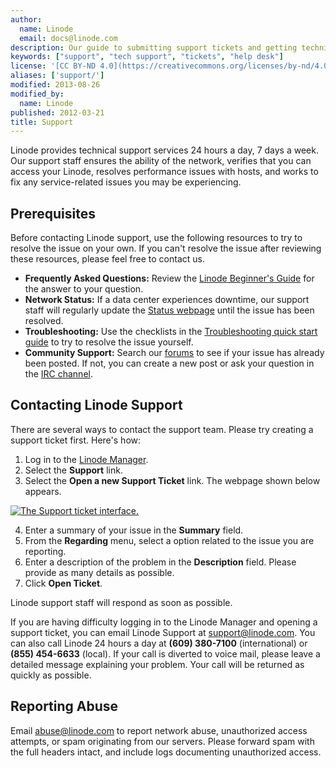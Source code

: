```yaml
---
author:
  name: Linode
  email: docs@linode.com
description: Our guide to submitting support tickets and getting technical support.
keywords: ["support", "tech support", "tickets", "help desk"]
license: '[CC BY-ND 4.0](https://creativecommons.org/licenses/by-nd/4.0)'
aliases: ['support/']
modified: 2013-08-26
modified_by:
  name: Linode
published: 2012-03-21
title: Support
---
```


Linode provides technical support services 24 hours a day, 7 days a week. Our support staff ensures the ability of the network, verifies that you can access your Linode, resolves performance issues with hosts, and works to fix any service-related issues you may be experiencing.

## Prerequisites

Before contacting Linode support, use the following resources to try to resolve the issue on your own. If you can't resolve the issue after reviewing these resources, please feel free to contact us.

-   **Frequently Asked Questions:** Review the [Linode Beginner's Guide](http://www.linode.com/docs/platform/linode-beginners-guide) for the answer to your question.
-   **Network Status:** If a data center experiences downtime, our support staff will regularly update the [Status webpage](http://status.linode.com/) until the issue has been resolved.
-   **Troubleshooting:** Use the checklists in the [Troubleshooting quick start guide](/docs/quick-start-troubleshooting) to try to resolve the issue yourself.
-   **Community Support:** Search our [forums](https://forum.linode.com/) to see if your issue has already been posted. If not, you can create a new post or ask your question in the [IRC channel](https://www.linode.com/chat/).

## Contacting Linode Support

There are several ways to contact the support team. Please try creating a support ticket first. Here's how:

1.  Log in to the [Linode Manager](https://manager.linode.com).
2.  Select the **Support** link.
3.  Select the **Open a new Support Ticket** link. The webpage shown below appears.

[![The Support ticket interface.](/docs/assets/935-support1-small.png)](/docs/assets/936-support1.png)

4.  Enter a summary of your issue in the **Summary** field.
5.  From the **Regarding** menu, select a option related to the issue you are reporting.
6.  Enter a description of the problem in the **Description** field. Please provide as many details as possible.
7.  Click **Open Ticket**.

Linode support staff will respond as soon as possible.

If you are having difficulty logging in to the Linode Manager and opening a support ticket, you can email Linode Support at <support@linode.com>. You can also call Linode 24 hours a day at **(609) 380-7100** (international) or **(855) 454-6633** (local). If your call is diverted to voice mail, please leave a detailed message explaining your problem. Your call will be returned as quickly as possible.

## Reporting Abuse

Email <abuse@linode.com> to report network abuse, unauthorized access attempts, or spam originating from our servers. Please forward spam with the full headers intact, and include logs documenting unauthorized access.